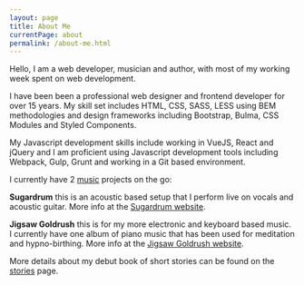 ```yaml
---
layout: page
title: About Me
currentPage: about
permalink: /about-me.html
---
```


Hello, I am a web developer, musician and author, with most of my working week spent on web development. 

I have been been a professional web designer and frontend developer for over 15 years. My skill set includes HTML, CSS, SASS, LESS using BEM methodologies and design frameworks including Bootstrap, Bulma, CSS Modules and Styled Components. 

My Javascript development skills include working in VueJS, React and jQuery and I am proficient using Javascript development tools including Webpack, Gulp, Grunt and working in a Git based environment.

I currently have 2 [music](/music.html) projects on the go: 

**Sugardrum** this is an acoustic based setup that I perform live on vocals and acoustic guitar. More info at the [Sugardrum website](https://sugardrum.com).

**Jigsaw Goldrush** this is for my more electronic and keyboard based music. I currently have one album of piano music that has been used for meditation and hypno-birthing. More info at the [Jigsaw Goldrush website](https://www.jigsawgoldrush.com).

More details about my debut book of short stories can be found on the [stories](/stories.html) page.

							
